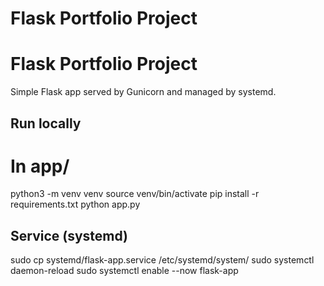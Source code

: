 # Flask Portfolio Project
# Flask Portfolio Project

Simple Flask app served by Gunicorn and managed by systemd.

## Run locally
# In app/
python3 -m venv venv
source venv/bin/activate
pip install -r requirements.txt
python app.py

## Service (systemd)
sudo cp systemd/flask-app.service /etc/systemd/system/
sudo systemctl daemon-reload
sudo systemctl enable --now flask-app
